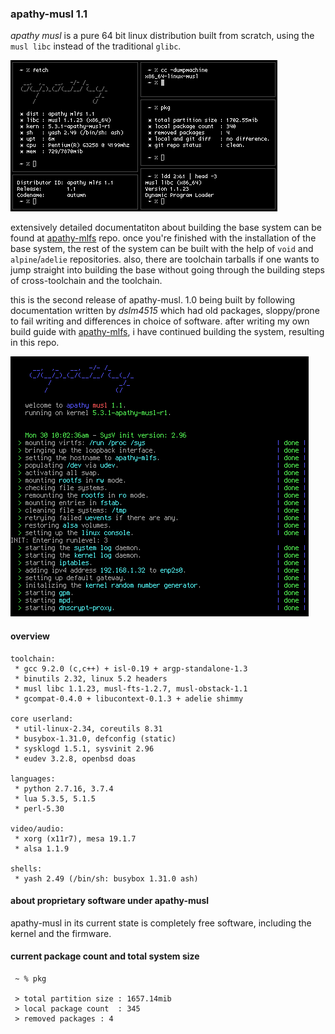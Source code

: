 ### apathy-musl 1.1
*apathy musl* is a pure 64 bit linux distribution built from scratch, using the `musl libc` instead of the traditional `glibc`.

![yes](assets/fetch.png)

extensively detailed documentatiton about building the base system can be found at [apathy-mlfs](https://github.com/mssx86/apathy-mlfs) repo. once you're finished with the installation of the base system, the rest of the system can be built with the help of `void` and `alpine`/`adelie` repositories. also, there are toolchain tarballs if one wants to jump straight into building the base without going through the building steps of cross-toolchain and the toolchain.

this is the second release of apathy-musl. 1.0 being built by following documentation written by *dslm4515* which had old packages, sloppy/prone to fail writing and differences in choice of software. after writing my own build guide with [apathy-mlfs](https://github.com/mssx86/apathy-mlfs), i have continued building the system, resulting in this repo.

![yes](assets/init.png)

#### overview
```
toolchain:
 * gcc 9.2.0 (c,c++) + isl-0.19 + argp-standalone-1.3
 * binutils 2.32, linux 5.2 headers
 * musl libc 1.1.23, musl-fts-1.2.7, musl-obstack-1.1
 * gcompat-0.4.0 + libucontext-0.1.3 + adelie shimmy

core userland:
 * util-linux-2.34, coreutils 8.31
 * busybox-1.31.0, defconfig (static)
 * sysklogd 1.5.1, sysvinit 2.96
 * eudev 3.2.8, openbsd doas

languages:
 * python 2.7.16, 3.7.4
 * lua 5.3.5, 5.1.5
 * perl-5.30

video/audio:
 * xorg (x11r7), mesa 19.1.7
 * alsa 1.1.9

shells:
 * yash 2.49 (/bin/sh: busybox 1.31.0 ash)
```

#### about proprietary software under apathy-musl
apathy-musl in its current state is completely free software, including the kernel and the firmware.

#### current package count and total system size
```
 ~ % pkg

 > total partition size	: 1657.14mib
 > local package count	: 345
 > removed packages	: 4
```
